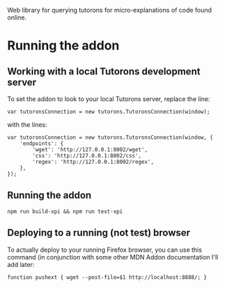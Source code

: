 Web library for querying tutorons for micro-explanations of code found online.

# Running the addon

## Working with a local Tutorons development server

To set the addon to look to your local Tutorons server, replace the line:

    var tutoronsConnection = new tutorons.TutoronsConnection(window);

with the lines:

    var tutoronsConnection = new tutorons.TutoronsConnection(window, {
        'endpoints': {
            'wget': 'http://127.0.0.1:8002/wget',
            'css': 'http://127.0.0.1:8002/css',
            'regex': 'http://127.0.0.1:8002/regex',
        },
    });

## Running the addon

    npm run build-xpi && npm run text-xpi

## Deploying to a running (not test) browser

To actually deploy to your running Firefox browser, you can use this command (in conjunction with some other MDN Addon documentation I'll add later:

    function pushext { wget --post-file=$1 http://localhost:8888/; }


